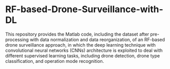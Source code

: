# RF-based-Drone-Surveillance-with-DL
This repository provides the Matlab code, including the dataset after pre-processing with data normalization and data reorganization, of an RF-based drone surveillance approach, in which the deep learning technique with convolutional neural networks (CNNs) architecture is exploited to deal with different supervised learning tasks, including drone detection, drone type classification, and operation mode recognition. 
